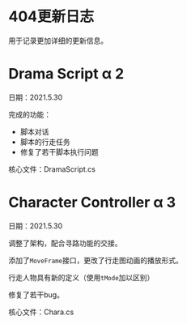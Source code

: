# 404更新日志

用于记录更加详细的更新信息。

# Drama Script α 2

日期：2021.5.30

完成的功能：

* 脚本对话
* 脚本的行走任务
* 修复了若干脚本执行问题

核心文件：DramaScript.cs

# Character Controller α 3

日期：2021.5.30

调整了架构，配合寻路功能的交接。

添加了`MoveFrame`接口，更改了行走图动画的播放形式。

行走人物具有新的定义（使用`tMode`加以区别）

修复了若干bug。

核心文件：Chara.cs

